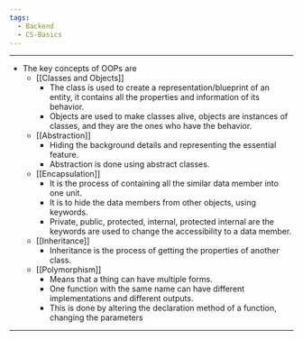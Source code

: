 ```yaml
---
tags:
  - Backend
  - CS-Basics
---
```


---
- The key concepts of OOPs are
	- [[Classes and Objects]] 
		- The class is used to create a representation/blueprint of an entity, it contains all the properties and information of its behavior.
		- Objects are used to make classes alive, objects are instances of classes, and they are the ones who have the behavior.
	- [[Abstraction]]
		- Hiding the background details and representing the essential feature.
		- Abstraction is done using abstract classes.
	- [[Encapsulation]]
		- It is the process of containing all the similar data member into one unit.
		- It is to hide the data members from other objects, using keywords.
		- Private, public, protected, internal, protected internal are the keywords are used to change the accessibility to a data member.
	- [[Inheritance]]
		- Inheritance is the process of getting the properties of another class.
	- [[Polymorphism]]
		- Means that a thing can have multiple forms.
		- One function with the same name can have different implementations and different outputs.
		- This is done by altering the declaration method of a function, changing the parameters

---